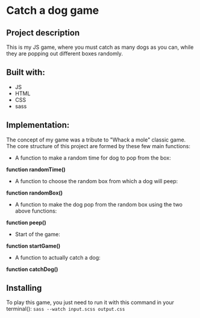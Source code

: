 # Catch a dog game
## Project description
This is my JS game, where you must catch as many dogs as you can, while they are popping out different boxes randomly.
## Built with:
* JS
* HTML
* CSS
* sass
## Implementation:
The concept of my game was a tribute to "Whack a mole" classic game.
The core structure of this project are formed by these few main functions:
* A function to make a random time for dog to pop from the box:

**function randomTime()**

* A function to choose the random box from which a dog will peep:

**function randomBox()**

* A function to make the dog pop from the random box using the two above functions:

**function peep()**
* Start of the game:

**function startGame()**
* A function to actually catch a dog:

**function catchDog()**
## Installing
To play this game, you just need to run it with this command in your terminal():
`sass --watch input.scss output.css`
